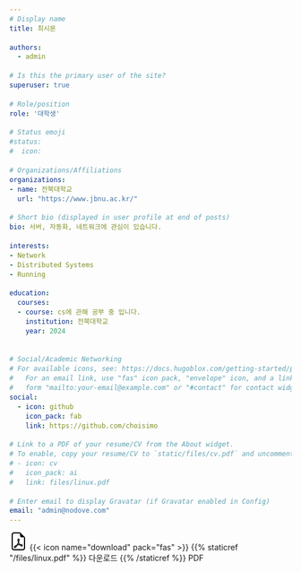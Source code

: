 ```yaml
---
# Display name
title: 최시몬

authors:
  - admin

# Is this the primary user of the site?
superuser: true

# Role/position
role: '대학생'

# Status emoji
#status:
#  icon: 

# Organizations/Affiliations
organizations:
- name: 전북대학교 
  url: "https://www.jbnu.ac.kr/"                                                   

# Short bio (displayed in user profile at end of posts)
bio: 서버, 자동화, 네트워크에 관심이 있습니다.

interests:
- Network
- Distributed Systems
- Running

education:
  courses:
  - course: cs에 관해 공부 중 입니다.
    institution: 전북대학교
    year: 2024


# Social/Academic Networking
# For available icons, see: https://docs.hugoblox.com/getting-started/page-builder/#icons
#   For an email link, use "fas" icon pack, "envelope" icon, and a link in the
#   form "mailto:your-email@example.com" or "#contact" for contact widget.
social:
  - icon: github
    icon_pack: fab
    link: https://github.com/choisimo

# Link to a PDF of your resume/CV from the About widget.
# To enable, copy your resume/CV to `static/files/cv.pdf` and uncomment the lines below.
# - icon: cv
#   icon_pack: ai
#   link: files/linux.pdf

# Enter email to display Gravatar (if Gravatar enabled in Config)
email: "admin@nodove.com"
---
```


![pdf](/assets/media/icons/file-earmark-pdf.svg)
{{< icon name="download" pack="fas" >}} {{% staticref "/files/linux.pdf" %}} 다운로드 {{% /staticref %}} PDF